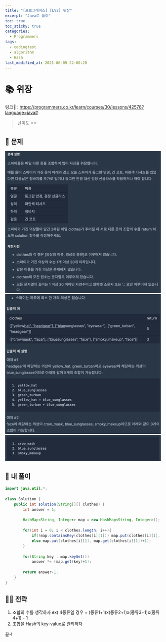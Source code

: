 ```yaml
---
title: "[프로그래머스] [LV2] 위장"
excerpt: "Java로 풀이"
toc: true
toc_sticky: true
categories:
  - Programmers
tags:
  - codingtest
  - algorithm
  - Hash
last_modified_at: 2021-06-09 22:00:20
---
```


# 📚 위장
  
링크📎 : <https://programmers.co.kr/learn/courses/30/lessons/42578?language=java#>  
  
>난이도 ⭐️⭐️
  
## 📖 문제  
  
![이미지](/assets/images/Programmers/Lv2/prob14/14-1.png)
![이미지](/assets/images/Programmers/Lv2/prob14/14-2.png)
![이미지](/assets/images/Programmers/Lv2/prob14/14-3.png)
  
## 📝 내 풀이  
  
```java  
import java.util.*;

class Solution {
    public int solution(String[][] clothes) {
        int answer = 1;
        
        HashMap<String, Integer> map = new HashMap<String, Integer>();
        
        for(int i = 0; i < clothes.length; i++){
            if(!map.containsKey(clothes[i][1])) map.put(clothes[i][1], 1);
            else map.put(clothes[i][1], map.get(clothes[i][1])+1);
        }
        
        for(String key : map.keySet())
            answer *= (map.get(key)+1);
        
        return answer-1;
    }
}
```  
   
## 👊🏻 전략  
  
1. 조합의 수를 생각하자
   ex) 4종류일 경우 = (종류1+1)x(종류2+1)x(종류3+1)x(종류4+1) - 1  
2. 조합을 Hash의 key-value로 관리하자
  
끝-!

